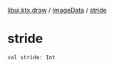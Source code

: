 [libui.ktx.draw](../index.md) / [ImageData](index.md) / [stride](./stride.md)

# stride

`val stride: Int`